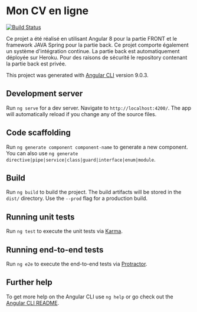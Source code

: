 # Mon CV en ligne
[![Build Status](https://travis-ci.org/NicoSimplon/pro_cv_angular.svg?branch=master)](https://travis-ci.org/NicoSimplon/pro-cv-angular)

Ce projet a été réalisé en utilisant Angular 8 pour la partie FRONT et le framework JAVA Spring pour la partie back. Ce projet comporte également un système d'intégration continue. La partie back est automatiquement déployée sur Heroku. Pour des raisons de sécurité le repository contenant la partie back est privée.

This project was generated with [Angular CLI](https://github.com/angular/angular-cli) version 9.0.3.

## Development server

Run `ng serve` for a dev server. Navigate to `http://localhost:4200/`. The app will automatically reload if you change any of the source files.

## Code scaffolding

Run `ng generate component component-name` to generate a new component. You can also use `ng generate directive|pipe|service|class|guard|interface|enum|module`.

## Build

Run `ng build` to build the project. The build artifacts will be stored in the `dist/` directory. Use the `--prod` flag for a production build.

## Running unit tests

Run `ng test` to execute the unit tests via [Karma](https://karma-runner.github.io).

## Running end-to-end tests

Run `ng e2e` to execute the end-to-end tests via [Protractor](http://www.protractortest.org/).

## Further help

To get more help on the Angular CLI use `ng help` or go check out the [Angular CLI README](https://github.com/angular/angular-cli/blob/master/README.md).
